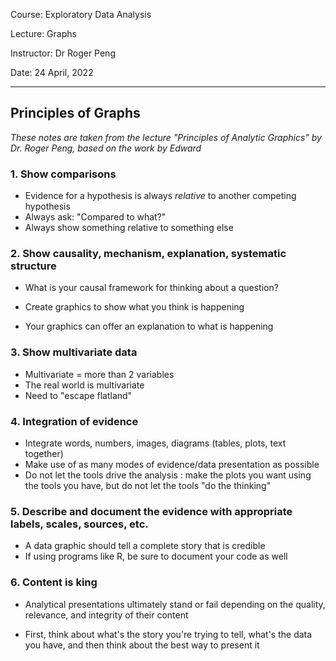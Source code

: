 Course: Exploratory Data Analysis

Lecture: Graphs

Instructor: Dr Roger Peng

Date: 24 April, 2022

__________________________________________________________________________________________________________________________________________

## Principles of Graphs

_These notes are taken from the lecture "Principles of Analytic Graphics" by Dr. Roger Peng, based on the work by Edward_

### 1. Show comparisons

- Evidence for a hypothesis is always _relative_ to another competing hypothesis
- Always ask: "Compared to what?"
- Always show something relative to something else


### 2. Show causality, mechanism, explanation, systematic structure

- What is your causal framework for thinking about a question?

- Create graphics to show what you think is happening
- Your graphics can offer an explanation to what is happening

### 3. Show multivariate data

- Multivariate = more than 2 variables
- The real world is multivariate
- Need to "escape flatland"

### 4. Integration of evidence

- Integrate words, numbers, images, diagrams (tables, plots, text together)
- Make use of as many modes of evidence/data presentation as possible
- Do not let the tools drive the analysis : make the plots you want using the tools you have, but do not let the tools "do the thinking"

### 5. Describe and document the evidence with appropriate labels, scales, sources, etc.

- A data graphic should tell a complete story that is credible
- If using programs like R, be sure to document your code as well

### 6. Content is king

- Analytical presentations ultimately stand or fail depending on the quality, relevance, and integrity of their content

- First, think about what's the story you're trying to tell, what's the data you have, and then think about the best way to present it


